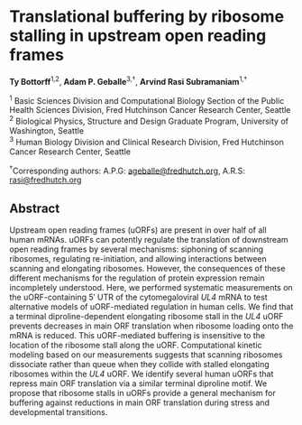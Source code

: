 # Translational buffering by ribosome stalling in upstream open reading frames

**Ty Bottorff**<sup>1,2</sup>, **Adam P. Geballe**<sup>3,†</sup>, **Arvind Rasi Subramaniam**<sup>1,†</sup>

<sup>1</sup> Basic Sciences Division and Computational Biology Section of the Public Health Sciences Division, Fred Hutchinson Cancer Research Center, Seattle <br/>
<sup>2</sup> Biological Physics, Structure and Design Graduate Program, University of Washington, Seattle <br/>
<sup>3</sup> Human Biology Division and Clinical Research Division, Fred Hutchinson Cancer Research Center, Seattle <br/>

<sup>†</sup>Corresponding authors: A.P.G: <ageballe@fredhutch.org>, A.R.S: <rasi@fredhutch.org>

## Abstract
<!-- Ty: for SE normalization, confirming that no change needs to be made to SE for max normalization (essentially just sliding x-axis scale... I don't see why SE would change here), but for fig4 WT/no stall normalization, SE should be also divided (minused, log) by mean_ratio[status="no stall"] because the x-axis isn't slid equally for each data point (kozak, stem loop, or drug +/-); this blows up the SE so making sure that is right... -->

Upstream open reading frames (uORFs) are present in over half of all human mRNAs.
uORFs can potently regulate the translation of downstream open reading frames by several mechanisms: siphoning of scanning ribosomes, regulating re-initiation, and allowing interactions between scanning and elongating ribosomes.
However, the consequences of these different mechanisms for the regulation of protein expression remain incompletely understood.
Here, we performed systematic measurements on the uORF-containing 5′ UTR of the cytomegaloviral *UL4* mRNA to test alternative models of uORF-mediated regulation in human cells.
We find that a terminal diproline-dependent elongating ribosome stall in the *UL4* uORF prevents decreases in main ORF translation when ribosome loading onto the mRNA is reduced.
This uORF-mediated buffering is insensitive to the location of the ribosome stall along the uORF.
Computational kinetic modeling based on our measurements suggests that scanning ribosomes dissociate rather than queue when they collide with stalled elongating ribosomes within the *UL4* uORF.
We identify several human uORFs that repress main ORF translation via a similar terminal diproline motif.
We propose that ribosome stalls in uORFs provide a general mechanism for buffering against reductions in main ORF translation during stress and developmental transitions.
